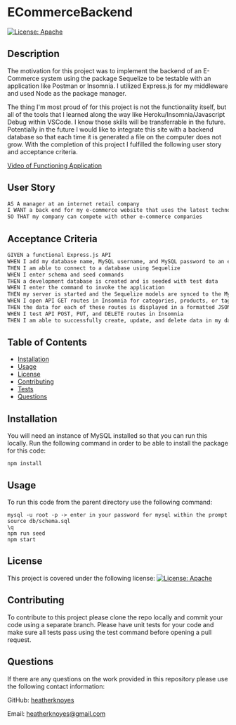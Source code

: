 # ECommerceBackend

[![License: Apache](https://img.shields.io/badge/License-Apache_2.0-blue.svg)](https://opensource.org/licenses/Apache-2.0)

## Description

The motivation for this project was to implement the backend of an E-Commerce system using the package Sequelize to be testable with an application like Postman or Insomnia. I utilized Express.js for my middleware and used Node as the package manager.

The thing I'm most proud of for this project is not the functionality itself, but all of the tools that I learned along the way like Heroku/Insomnia/Javascript Debug within VSCode. I know those skills will be transferrable in the future. Potentially in the future I would like to integrate this site with a backend database so that each time it is generated a file on the computer does not grow. With the completion of this project I fulfilled the following user story and acceptance criteria.

[Video of Functioning Application](https://drive.google.com/file/d/1JVjMq3okLjP7JDPnsIwYb503PJ9IhpSW/view)

## User Story

```md
AS A manager at an internet retail company
I WANT a back end for my e-commerce website that uses the latest technologies
SO THAT my company can compete with other e-commerce companies
```

## Acceptance Criteria

```md
GIVEN a functional Express.js API
WHEN I add my database name, MySQL username, and MySQL password to an environment variable file
THEN I am able to connect to a database using Sequelize
WHEN I enter schema and seed commands
THEN a development database is created and is seeded with test data
WHEN I enter the command to invoke the application
THEN my server is started and the Sequelize models are synced to the MySQL database
WHEN I open API GET routes in Insomnia for categories, products, or tags
THEN the data for each of these routes is displayed in a formatted JSON
WHEN I test API POST, PUT, and DELETE routes in Insomnia
THEN I am able to successfully create, update, and delete data in my database
```

## Table of Contents

- [Installation](#installation)
- [Usage](#usage)
- [License](#license)
- [Contributing](#contributing)
- [Tests](#tests)
- [Questions](#questions)

## Installation

You will need an instance of MySQL installed so that you can run this locally. Run the following command in order to be able to install the package for this code:

    npm install

## Usage

To run this code from the parent directory use the following command:

    mysql -u root -p -> enter in your password for mysql within the prompt
    source db/schema.sql
    \q
    npm run seed
    npm start

## License

This project is covered under the following license: [![License: Apache](https://img.shields.io/badge/License-Apache_2.0-blue.svg)](https://opensource.org/licenses/Apache-2.0)

## Contributing

To contribute to this project please clone the repo locally and commit your code using a separate branch. Please have unit tests for your code and make sure all tests pass using the test command before opening a pull request.

## Questions

If there are any questions on the work provided in this repository please use the following contact information:

GitHub: [heatherknoyes](https://github.com/heatherknoyes)

Email: heatherknoyes@gmail.com
